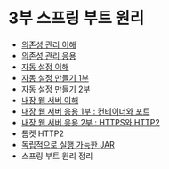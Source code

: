 # 3부 스프링 부트 원리

- [의존성 관리 이해](ch3_1/README.md)
- [의존성 관리 응용](ch3_2/README.md)
- [자동 설정 이해](ch3_3/README.md)
- [자동 설정 만들기 1부](ch3_4/README.md)
- [자동 설정 만들기 2부](ch3_5/README.md)
- [내장 웹 서버 이해](ch3_6/README.md)
- [내장 웹 서버 응용 1부 : 컨테이너와 포트](ch3_7/README.md)
- [내장 웹 서버 응용 2부 : HTTPS와 HTTP2](ch3_8/README.md)
- 톰켓 HTTP2
- [독립적으로 실행 가능한 JAR](ch3_9/README.md)
- 스프링 부트 원리 정리